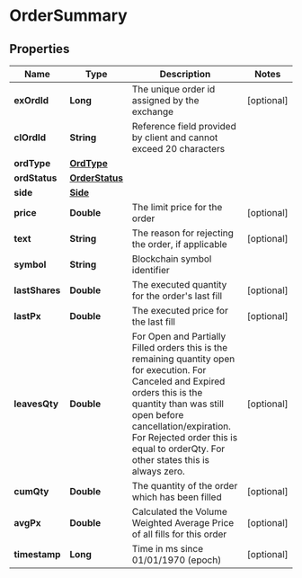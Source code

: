 

# OrderSummary

## Properties

Name | Type | Description | Notes
------------ | ------------- | ------------- | -------------
**exOrdId** | **Long** | The unique order id assigned by the exchange |  [optional]
**clOrdId** | **String** | Reference field provided by client and cannot exceed 20 characters | 
**ordType** | [**OrdType**](OrdType.md) |  | 
**ordStatus** | [**OrderStatus**](OrderStatus.md) |  | 
**side** | [**Side**](Side.md) |  | 
**price** | **Double** | The limit price for the order |  [optional]
**text** | **String** | The reason for rejecting the order, if applicable |  [optional]
**symbol** | **String** | Blockchain symbol identifier | 
**lastShares** | **Double** | The executed quantity for the order&#39;s last fill |  [optional]
**lastPx** | **Double** | The executed price for the last fill |  [optional]
**leavesQty** | **Double** | For Open and Partially Filled orders this is the remaining quantity open for execution. For Canceled and Expired orders this is the quantity than was still open before cancellation/expiration. For Rejected order this is equal to orderQty. For other states this is always zero. |  [optional]
**cumQty** | **Double** | The quantity of the order which has been filled |  [optional]
**avgPx** | **Double** | Calculated the Volume Weighted Average Price of all fills for this order |  [optional]
**timestamp** | **Long** | Time in ms since 01/01/1970 (epoch) |  [optional]




